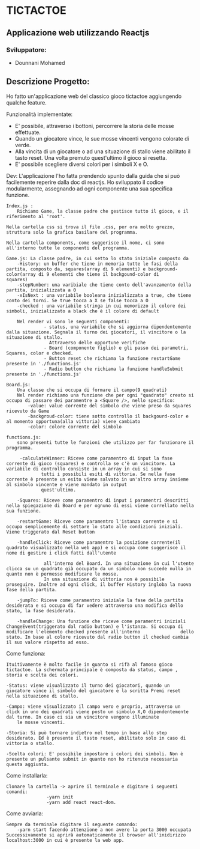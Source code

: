 # TICTACTOE 
  

## Applicazione web utilizzando Reactjs


### Sviluppatore:
- Dounnani Mohamed


## Descrizione Progetto:
Ho fatto un'applicazione web del classico gioco tictactoe aggiungendo qualche feature.

Funzionalità implementate:
 - E' possibile, attraverso i bottoni, percorrere la storia delle mosse effettuate.
 - Quando un giocatore vince, le sue mosse vincenti vengono colorate di verde.
 - Alla  vincita di un giocatore o ad una situazione di stallo viene abilitato il tasto reset. Una volta premuto quest'ultimo il gioco si resetta.
 - E' possibile scegliere diversi colori per i simboli X e O.

Dev:
	L'applicazione l'ho fatta prendendo spunto dalla guida che si può facilemente reperire dalla doc di reactjs.
	Ho sviluppato il codice modularmente, assegnando ad ogni componente una sua specifica funzione.

	Index.js : 
		Richiamo Game, la classe padre che gestisce tutto il gioco, e il riferimento al 'root'.

	Nella cartella css si trova il file .css, per ora molto grezzo, struttura solo la grafica basilare del programma.

	Nella cartella components, come suggerisce il nome, ci sono all'interno tutte le componenti del programma.

	Game.js: La classe padre, in cui setto lo stato iniziale composto da
		-History: un buffer che tiene in memoria tutte le fasi della partita, composto da, squares(array di 9 elementi) e background-color(array di 9 elementi che tiene il backgound-color di 			 squares)
		-stepNumber: una varibiale che tiene conto dell'avanzamento della partita, inizializzata a 0
		-xIsNext : una variabile booleana inizializzata a true, che tiene conto dei torni. Se true tocca a X se false tocca a O
		-checked : una variabile stringa in cui memorizzo il colore dei simboli, inizializzato a black che è il colore di default  
	
		Nel render vi sono le seguenti componenti:
				  - status, una variabile che si aggiorna dipendentemente dalla situazione. Segnala il turno dei giocatori, il vincitore o la situazione di stallo. 
					Attraverso delle opportune verifiche
				  - Board (componente figlio) e gli passo dei parametri, Squares, color e checked.
				  - Button reset che richiama la funzione restartGame presente in './functions.js'
				  - Radio button che richiama la funzione handleSubmit presente in './functions.js'

	Board.js: 
		Una classe che si occupa di formare il campo(9 quadrati)
		Nel render richiamo una funzione che per ogni "quadrato" creato si occupa di passare dei paramentre a <Square />, nello specifico:
			-value: value corrente del simbolo che viene preso da squares ricevuto da Game
			-backgroud-color: tiene sotto controllo il backgourd-color e al momento opportuna(alla vittoria) viene cambiato
			-color: colore corrente del simbolo

	functions.js: 
		sono presenti tutte le funzioni che utilizzo per far funzionare il programma.		
	    
		 -calculateWinner: Riceve come paramentro di input la fase corrente di gioco (squares) e controlla se c'è un vincitore. La variabile di controllo consiste in un array in cui si sono
				 tutti i possibili esiti di vittoria. Se nella fase corrente è presente un esito viene salvato in un'altro array insieme al simbolo vincente e viene mandato in output 
				 quest'ultimo.
		 
		-Squares: Riceve come paramentro di input i paramentri descritti nella spiegazione di Board e per ognuno di essi viene correllato nella sua funzione.
			  
		-restartGame: Riceve come paramentro l'istanza corrente e si occupa semplicemente di settare lo stato alle condizioni iniziali. Viene triggerato dal Reset button
	
		-handleClick: Riceve come paramentro la posizione corrente(il quadrato visualizzato nella web app) e si occupa come suggerisce il nome di gestire i click fatti dall'utente 

			      all'interno del Board. In una situazione in cui l'utente clicca su un quadrato già occupato da un simbolo non succede nulla in quanto non è permesso modificare le mosse.
			      In una situazione di vittoria non è possibile proseguire. Inoltre ad ogni click, il buffer History ingloba la nuova fase della partita.
	
		-jumpTo: Riceve come paramentro iniziale la fase della partita desiderata e si occupa di far vedere attraverso una modifica dello stato, la fase desiderata.
	
		-handleChange: Una funzione che riceve come paramentri iniziali ChangeEvent(triggerato dal radio button) e l'istanza. Si occupa di modificare l'elemento checked presente all'interno 				dello stato. In base al colore ricevuto dal radio button il checked cambia il suo valore rispetto ad esso.

Come funziona:

	Ituitivamente è molto facile in quanto si rifà al famoso gioco tictactoe. La schermata principale è composta da status, campo , storia e scelta dei colori.
	
	-Status: viene visualizzato il turno dei giocatori, quando un giocatore vince il simbolo del giocatore e la scritta Premi reset nella situazione di stallo.
	
	-Campo: viene visualizzato il campo vero e proprio, attraverso un click in uno dei quadrati viene posto un simbolo X,O dipendentemente dal turno. In caso ci sia un vincitore vengono illuminate
		le mosse vincenti.
	
	-Storia: Si può tornare indietro nel tempo in base allo step desiderato. Ed è presente il tasto reset, abilitato solo in caso di vittoria o stallo.
	
	-Scelta colori: E' possibile impostare i colori dei simboli. Non è presente un pulsante submit in quanto non ho ritenuto necessaria questa aggiunta. 


Come installarla:

	Clonare la cartella -> aprire il terminale e digitare i seguenti comandi:
			       -yarn init 
			       -yarn add react react-dom.


Come avviarla:

	Sempre da terminale digitare il seguente comando:
		-yarn start facendo attenzione a non avere la porta 3000 occupata
	Successivamente si aprirà automaticamente il browser all'inidirizzo localhost:3000 in cui è presente la web app. 
	
 


		
		   
 
 

  
